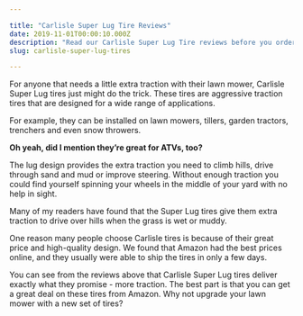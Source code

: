 ```yaml
---

title: "Carlisle Super Lug Tire Reviews"
date: 2019-11-01T00:00:10.000Z
description: "Read our Carlisle Super Lug Tire reviews before you order a set of lawn mower tires. What we discovered about replacement tires might surprise you!"
slug: carlisle-super-lug-tires

---
```


For anyone that needs a little extra traction with their lawn mower, Carlisle Super Lug tires just might do the trick. These tires are aggressive traction tires that are designed for a wide range of applications.

For example, they can be installed on lawn mowers, tillers, garden tractors, trenchers and even snow throwers.

<strong>Oh yeah, did I mention they’re great for ATVs, too?</strong>

The lug design provides the extra traction you need to climb hills, drive through sand and mud or improve steering. Without enough traction you could find yourself spinning your wheels in the middle of your yard with no help in sight.

Many of my readers have found that the Super Lug tires give them extra traction to drive over hills when the grass is wet or muddy.

One reason many people choose Carlisle tires is because of their great price and high-quality design. We found that Amazon had the best prices online, and they usually were able to ship the tires in only a few days.

You can see from the reviews above that Carlisle Super Lug tires deliver exactly what they promise - more traction. The best part is that you can get a great deal on these tires from Amazon. Why not upgrade your lawn mower with a new set of tires?